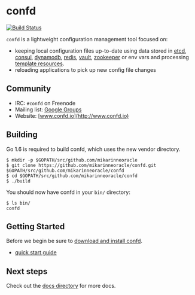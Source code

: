 # confd

[![Build Status](https://travis-ci.org/mikarinneoracle/confd.svg?branch=master)](https://travis-ci.org/mikarinneoracle/confd)

`confd` is a lightweight configuration management tool focused on:

* keeping local configuration files up-to-date using data stored in [etcd](https://github.com/coreos/etcd),
  [consul](http://consul.io), [dynamodb](http://aws.amazon.com/dynamodb/), [redis](http://redis.io),
  [vault](https://vaultproject.io), [zookeeper](https://zookeeper.apache.org) or env vars and processing [template resources](docs/template-resources.md).
* reloading applications to pick up new config file changes

## Community

* IRC: `#confd` on Freenode
* Mailing list: [Google Groups](https://groups.google.com/forum/#!forum/confd-users)
* Website: [www.confd.io](http://www.confd.io)

## Building

Go 1.6 is required to build confd, which uses the new vendor directory.

```
$ mkdir -p $GOPATH/src/github.com/mikarinneoracle
$ git clone https://github.com/mikarinneoracle/confd.git $GOPATH/src/github.com/mikarinneoracle/confd
$ cd $GOPATH/src/github.com/mikarinneoracle/confd
$ ./build
```

You should now have confd in your `bin/` directory:

```
$ ls bin/
confd
```

## Getting Started

Before we begin be sure to [download and install confd](docs/installation.md).

* [quick start guide](docs/quick-start-guide.md)

## Next steps

Check out the [docs directory](docs) for more docs.
